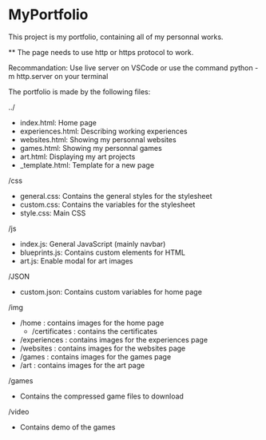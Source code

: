 # MyPortfolio

This project is my portfolio, containing all of my personnal works.

** The page needs to use http or https protocol to work.

Recommandation: Use live server on VSCode or use the command python -m http.server on your terminal

The portfolio is made by the following files: 

../
- index.html: Home page
- experiences.html: Describing working experiences
- websites.html: Showing my personnal websites
- games.html: Showing my personnal games
- art.html: Displaying my art projects
- _template.html: Template for a new page

/css
- general.css: Contains the general styles for the stylesheet
- custom.css: Contains the variables for the stylesheet
- style.css: Main CSS

/js
- index.js: General JavaScript (mainly navbar)
- blueprints.js: Contains custom elements for HTML
- art.js: Enable modal for art images

/JSON
- custom.json: Contains custom variables for home page

/img
- /home : contains images for the home page
  - /certificates : contains the certificates
- /experiences : contains images for the experiences page
- /websites : contains images for the websites page
- /games : contains images for the games page
- /art : contains images for the art page

/games
- Contains the compressed game files to download

/video
- Contains demo of the games
